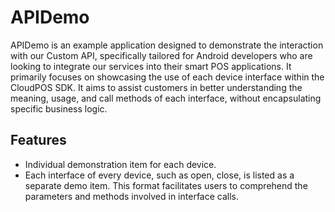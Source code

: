 # APIDemo

APIDemo is an example application designed to demonstrate the interaction with our Custom API, specifically tailored for Android developers who are looking to integrate our services into their smart POS applications. 
It primarily focuses on showcasing the use of each device interface within the CloudPOS SDK. It aims to assist customers in better understanding the meaning, usage, and call methods of each interface, without encapsulating specific business logic.

## Features

- Individual demonstration item for each  device.
- Each interface of every device, such as open, close, is listed as a separate demo item. This format facilitates users to comprehend the parameters and methods involved in interface calls.
